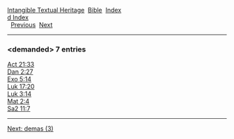 [Intangible Textual Heritage](../../index)  [Bible](../index) 
[Index](index)   
[d Index](_d_)  
  [Previous](c03008)  [Next](c03010) 

------------------------------------------------------------------------

### &lt;demanded&gt; 7 entries

[Act 21:33](../kjv/act021.htm#033)  
[Dan 2:27](../kjv/dan002.htm#027)  
[Exo 5:14](../kjv/exo005.htm#014)  
[Luk 17:20](../kjv/luk017.htm#020)  
[Luk 3:14](../kjv/luk003.htm#014)  
[Mat 2:4](../kjv/mat002.htm#004)  
[Sa2 11:7](../kjv/sa2011.htm#007)  

------------------------------------------------------------------------

[Next: demas (3)](c03010)
